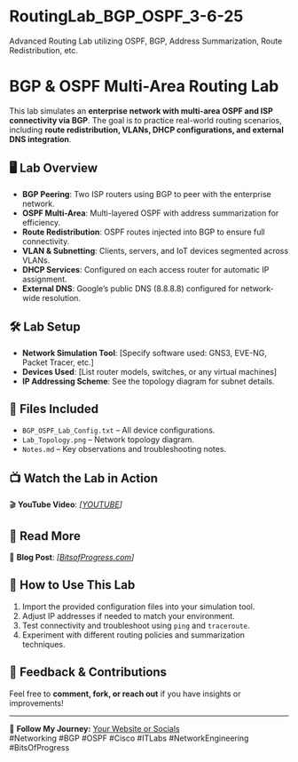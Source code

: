# RoutingLab_BGP_OSPF_3-6-25
Advanced Routing Lab utilizing OSPF, BGP, Address Summarization, Route Redistribution, etc.

# BGP & OSPF Multi-Area Routing Lab  

This lab simulates an **enterprise network with multi-area OSPF and ISP connectivity via BGP**. The goal is to practice real-world routing scenarios, including **route redistribution, VLANs, DHCP configurations, and external DNS integration**.  

## 🖥️ Lab Overview  
- **BGP Peering**: Two ISP routers using BGP to peer with the enterprise network.  
- **OSPF Multi-Area**: Multi-layered OSPF with address summarization for efficiency.  
- **Route Redistribution**: OSPF routes injected into BGP to ensure full connectivity.  
- **VLAN & Subnetting**: Clients, servers, and IoT devices segmented across VLANs.  
- **DHCP Services**: Configured on each access router for automatic IP assignment.  
- **External DNS**: Google’s public DNS (8.8.8.8) configured for network-wide resolution.  

## 🛠️ Lab Setup  
- **Network Simulation Tool**: [Specify software used: GNS3, EVE-NG, Packet Tracer, etc.]  
- **Devices Used**: [List router models, switches, or any virtual machines]  
- **IP Addressing Scheme**: See the topology diagram for subnet details.  

## 📂 Files Included  
- `BGP_OSPF_Lab_Config.txt` – All device configurations.  
- `Lab_Topology.png` – Network topology diagram.  
- `Notes.md` – Key observations and troubleshooting notes.  

## 📺 Watch the Lab in Action  
🎬 **YouTube Video**: *[[YOUTUBE](https://youtu.be/cb68HlbxOk8)]*  

## 📖 Read More  
📝 **Blog Post**: *[[BitsofProgress.com](https://bitsofprogress.com/bgp-and-ospf-multi-area-routing-lab-isp-peering-and-route-redistribution)]*  

## 🚀 How to Use This Lab  
1. Import the provided configuration files into your simulation tool.  
2. Adjust IP addresses if needed to match your environment.  
3. Test connectivity and troubleshoot using `ping` and `traceroute`.  
4. Experiment with different routing policies and summarization techniques.  

## 💬 Feedback & Contributions  
Feel free to **comment, fork, or reach out** if you have insights or improvements!  

---

🔹 **Follow My Journey:** [Your Website or Socials](https://bitsofprogress.com)  
#Networking #BGP #OSPF #Cisco #ITLabs #NetworkEngineering #BitsOfProgress  
